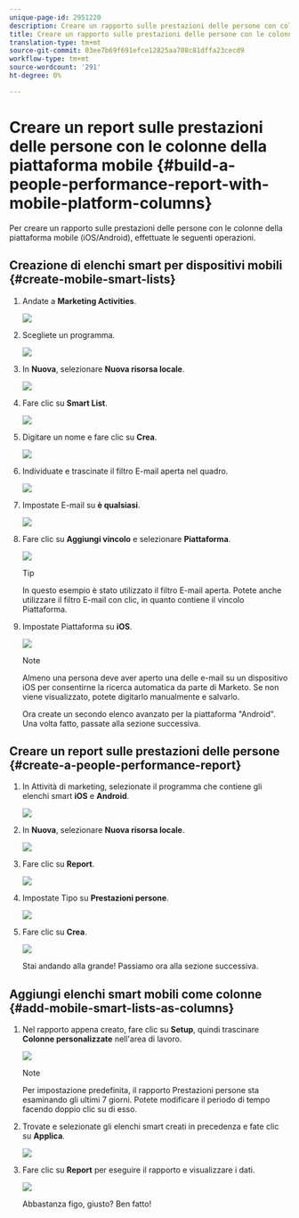 ```yaml
---
unique-page-id: 2951220
description: Creare un rapporto sulle prestazioni delle persone con colonne della piattaforma mobile - Documenti Marketo - Documentazione del prodotto
title: Creare un rapporto sulle prestazioni delle persone con le colonne della piattaforma mobile
translation-type: tm+mt
source-git-commit: 03ee7b69f691efce12825aa708c81dffa23cecd9
workflow-type: tm+mt
source-wordcount: '291'
ht-degree: 0%

---
```



# Creare un report sulle prestazioni delle persone con le colonne della piattaforma mobile {#build-a-people-performance-report-with-mobile-platform-columns}

Per creare un rapporto sulle prestazioni delle persone con le colonne della piattaforma mobile (iOS/Android), effettuate le seguenti operazioni.

## Creazione di elenchi smart per dispositivi mobili {#create-mobile-smart-lists}

1. Andate a **Marketing Activities**.

   ![](assets/ma.png)

1. Scegliete un programma.

   ![](assets/two-1.png)

1. In **Nuova**, selezionare **Nuova risorsa locale**.

   ![](assets/three-1.png)

1. Fare clic su **Smart List**.

   ![](assets/four-1.png)

1. Digitare un nome e fare clic su **Crea**.

   ![](assets/five-1.png)

1. Individuate e trascinate il filtro E-mail aperta nel quadro.

   ![](assets/six-1.png)

1. Impostate E-mail su **è qualsiasi**.

   ![](assets/seven.png)

1. Fare clic su **Aggiungi vincolo** e selezionare **Piattaforma**.

   ![](assets/eight.png)

   >[!TIP]
   >
   >In questo esempio è stato utilizzato il filtro E-mail aperta. Potete anche utilizzare il filtro E-mail con clic, in quanto contiene il vincolo Piattaforma.

1. Impostate Piattaforma su **iOS**.

   ![](assets/nine.png)

   >[!NOTE]
   >
   >Almeno una persona deve aver aperto una delle e-mail su un dispositivo iOS per consentirne la ricerca automatica da parte di Marketo. Se non viene visualizzato, potete digitarlo manualmente e salvarlo.

   Ora create un secondo elenco avanzato per la piattaforma &quot;Android&quot;. Una volta fatto, passate alla sezione successiva.

## Creare un report sulle prestazioni delle persone {#create-a-people-performance-report}

1. In Attività di marketing, selezionate il programma che contiene gli elenchi smart **iOS** e **Android**.

   ![](assets/ten.png)

1. In **Nuova**, selezionare **Nuova risorsa locale**.

   ![](assets/eleven.png)

1. Fare clic su **Report**.

   ![](assets/twelve.png)

1. Impostate Tipo su **Prestazioni persone**.

   ![](assets/thirteen.png)

1. Fare clic su **Crea**.

   ![](assets/fourteen.png)

   Stai andando alla grande! Passiamo ora alla sezione successiva.

## Aggiungi elenchi smart mobili come colonne {#add-mobile-smart-lists-as-columns}

1. Nel rapporto appena creato, fare clic su **Setup**, quindi trascinare **Colonne personalizzate** nell&#39;area di lavoro.

   ![](assets/fifteen.png)

   >[!NOTE]
   >
   >Per impostazione predefinita, il rapporto Prestazioni persone sta esaminando gli ultimi 7 giorni. Potete modificare il periodo di tempo facendo doppio clic su di esso.

1. Trovate e selezionate gli elenchi smart creati in precedenza e fate clic su **Applica**.

   ![](assets/sixteen.png)

1. Fare clic su **Report** per eseguire il rapporto e visualizzare i dati.

   ![](assets/seventeen.png)

   Abbastanza figo, giusto? Ben fatto!
